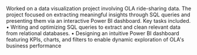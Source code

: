  Worked on a data visualization project involving OLA ride-sharing data. The project focused on
 extracting meaningful insights through SQL queries and presenting them via an interactive Power BI
 dashboard. Key tasks included.
 •
 Writing and optimizing SQL queries to extract and clean relevant data from relational databases.
 •
 Designing an intuitive Power BI dashboard featuring KPIs, charts, and filters to enable dynamic
 exploration of OLA's business performance
